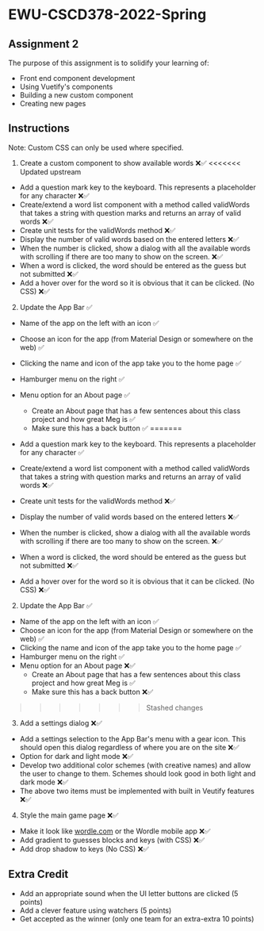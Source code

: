 # EWU-CSCD378-2022-Spring

## Assignment 2

The purpose of this assignment is to solidify your learning of:

-   Front end component development
-   Using Vuetify's components
-   Building a new custom component
-   Creating new pages

## Instructions

Note: Custom CSS can only be used where specified.

1. Create a custom component to show available words ❌✅
<<<<<<< Updated upstream
- Add a question mark key to the keyboard. This represents a placeholder for any character ❌✅
- Create/extend a word list component with a method called validWords that takes a string with question marks and returns an array of valid words ❌✅
- Create unit tests for the validWords method ❌✅
- Display the number of valid words based on the entered letters ❌✅
- When the number is clicked, show a dialog with all the available words with scrolling if there are too many to show on the screen. ❌✅
- When a word is clicked, the word should be entered as the guess but not submitted ❌✅
- Add a hover over for the word so it is obvious that it can be clicked. (No CSS) ❌✅

2. Update the App Bar ✅
- Name of the app on the left with an icon ✅
- Choose an icon for the app (from Material Design or somewhere on the web) ✅
- Clicking the name and icon of the app take you to the home page ✅
- Hamburger menu on the right ✅
- Menu option for an About page ✅
  - Create an About page that has a few sentences about this class project and how great Meg is ✅
  - Make sure this has a back button ✅
=======

-   Add a question mark key to the keyboard. This represents a placeholder for any character ✅
-   Create/extend a word list component with a method called validWords that takes a string with question marks and returns an array of valid words ❌✅
-   Create unit tests for the validWords method ❌✅
-   Display the number of valid words based on the entered letters ❌✅
-   When the number is clicked, show a dialog with all the available words with scrolling if there are too many to show on the screen. ❌✅
-   When a word is clicked, the word should be entered as the guess but not submitted ❌✅
-   Add a hover over for the word so it is obvious that it can be clicked. (No CSS) ❌✅

2. Update the App Bar ✅

-   Name of the app on the left with an icon ✅
-   Choose an icon for the app (from Material Design or somewhere on the web) ✅
-   Clicking the name and icon of the app take you to the home page ✅
-   Hamburger menu on the right ✅
-   Menu option for an About page ❌✅
    -   Create an About page that has a few sentences about this class project and how great Meg is ✅
    -   Make sure this has a back button ❌✅
>>>>>>> Stashed changes

3. Add a settings dialog ❌✅

-   Add a settings selection to the App Bar's menu with a gear icon. This should open this dialog regardless of where you are on the site ❌✅
-   Option for dark and light mode ❌✅
-   Develop two additional color schemes (with creative names) and allow the user to change to them. Schemes should look good in both light and dark mode ❌✅
-   The above two items must be implemented with built in Veutify features ❌✅

4. Style the main game page ❌✅

-   Make it look like [wordle.com](https://wordle.com) or the Wordle mobile app ❌✅
-   Add gradient to guesses blocks and keys (with CSS) ❌✅
-   Add drop shadow to keys (No CSS) ❌✅

## Extra Credit

-   Add an appropriate sound when the UI letter buttons are clicked (5 points)
-   Add a clever feature using watchers (5 points)
-   Get accepted as the winner (only one team for an extra-extra 10 points)
